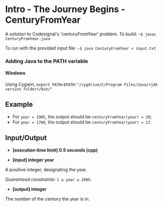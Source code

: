 # Intro - The Journey Begins - CenturyFromYear

A solution to Codesignal's 'centuryFromYear' problem.
To build: ```~$ javac CenturyFromYear.java```

To run with the provided input file: ```~$ java CenturyFromYear < input.txt```

### Adding Java to the PATH variable

#### Windows

Using Cygwin, ```export PATH=$PATH:"/cygdrive/C/Program Files/Java/<jdk version folder>/bin/"```

## Example

* For ```year = 1905```, the output should be
```centuryFromYear(year) = 20```;
* For ```year = 1700```, the output should be
```centuryFromYear(year) = 17```.

## Input/Output

* **[execution time limit] 0.5 seconds (cpp)**

* **[input] integer year**

A positive integer, designating the year.

*Guaranteed constraints:*
```1 ≤ year ≤ 2005```.

* **[output] integer**

The number of the century the year is in.
